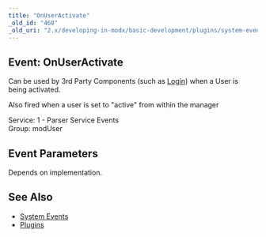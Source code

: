 ```yaml
---
title: "OnUserActivate"
_old_id: "468"
_old_uri: "2.x/developing-in-modx/basic-development/plugins/system-events/onuseractivate"
---
```


Event: OnUserActivate
---------------------

Can be used by 3rd Party Components (such as [Login](/extras/revo/login "Login")) when a User is being activated.

Also fired when a user is set to "active" from within the manager

Service: 1 - Parser Service Events   
 Group: modUser

Event Parameters
----------------

Depends on implementation.

See Also
--------

- [System Events](developing-in-modx/basic-development/plugins/system-events "System Events")
- [Plugins](developing-in-modx/basic-development/plugins "Plugins")